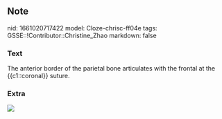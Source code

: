 ## Note
nid: 1661020717422
model: Cloze-chrisc-ff04e
tags: GSSE::!Contributor::Christine_Zhao
markdown: false

### Text
<div>
  <div>
    <div>
      <div>
        The anterior border of the parietal bone articulates with
        the frontal at the {{c1::coronal}} suture.
      </div>
    </div>
  </div>
</div>

### Extra
<img src="paste-5a3083c6ece36cd3e3523a6817634f4dcdab71b5.jpg">
